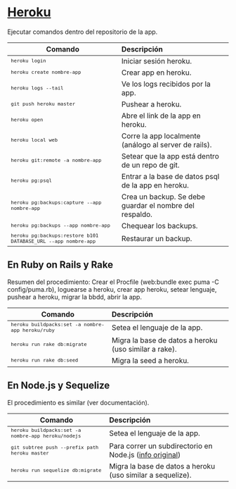 <style> code { font-family: monospace} </style>

# [Heroku](https://www.heroku.com/)

Ejecutar comandos dentro del repositorio de la app.

| Comando                         | Descripción           |
| -------------                   |:-------------         |
| `heroku login`                    | Iniciar sesión heroku.|
| `heroku create nombre-app`          | Crear app en heroku.  |
| `heroku logs --tail`              | Ve los logs recibidos por la app. |
| `git push heroku master`          | Pushear a heroku. |
| `heroku open`                     | Abre el link de la app en heroku. |
| `heroku local web`                | Corre la app localmente (análogo al server de rails). |
| `heroku git:remote -a nombre-app`   | Setear que la app está dentro de un repo de git. |
| `heroku pg:psql`	                | Entrar a la base de datos psql de la app en heroku. |
| `heroku pg:backups:capture --app nombre-app`  | Crea un backup. Se debe guardar el nombre del respaldo. |
| `heroku pg:backups --app nombre-app`          | Chequear los backups. |
| `heroku pg:backups:restore b101 DATABASE_URL --app nombre-app` | Restaurar un backup. |

## En Ruby on Rails y Rake

Resumen del procedimiento: Crear el Procfile (web:bundle exec puma -C config/puma.rb), loguearse a heroku, crear app heroku, setear lenguaje, pushear a heroku, migrar la bbdd, abrir la app.

| Comando                         | Descripción           |
| -------------                   |:-------------         |
| `heroku buildpacks:set -a nombre-app heroku/ruby`         | Setea el lenguaje de la app. |
| `heroku run rake db:migrate`      | Migra la base de datos a heroku (uso similar a rake).|
| `heroku run rake db:seed`         | Migra la seed a heroku. |

## En Node.js y Sequelize

El procedimiento es similar (ver documentación).

| Comando                         | Descripción           |
| -------------                   |:-------------         |
| `heroku buildpacks:set -a nombre-app heroku/nodejs`   | Setea el lenguaje de la app. |
| `git subtree push --prefix path heroku master`  | Para correr un subdirectorio en Node.js ([info original](https://medium.com/@shalandy/deploy-git-subdirectory-to-heroku-ea05e95fce1f))|
| `heroku run sequelize db:migrate`         | Migra la base de datos a heroku (uso similar a sequelize). |